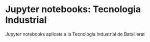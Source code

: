 # Jupyter notebooks: Tecnologia Industrial
Jupyter notebooks aplicats a la Tecnologia Industrial de Batxillerat

